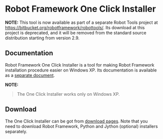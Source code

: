 # Robot Framework One Click Installer #

**NOTE:** This tool is now available as part of a separate Robot Tools project at
https://bitbucket.org/robotframework/robottools/. Its download at this project is deprecated,
and it will be removed from the standard source distribution starting from version 2.9.

## Documentation ##

Robot Framework One Click Installer is a tool for making Robot
Framework installation procedure easier on Windows XP. Its documentation
is available as a
[separate document](http://robotframework.googlecode.com/hg/tools/oneclickinstaller/doc/oneclickinstaller.html).

**NOTE:**

> The One Click Installer works only on Windows XP.


## Download ##

The One Click Installer can be got from
[download pages](http://code.google.com/p/robotframework/downloads).
Note that you need to download Robot Framework, Python and
Jython (optional) installers separately.